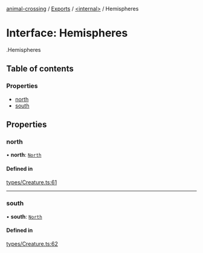 [animal-crossing](../README.md) / [Exports](../modules.md) / [<internal\>](../modules/internal_.md) / Hemispheres

# Interface: Hemispheres

[<internal>](../modules/internal_.md).Hemispheres

## Table of contents

### Properties

- [north](internal_.Hemispheres.md#north)
- [south](internal_.Hemispheres.md#south)

## Properties

### north

• **north**: [`North`](internal_.North.md)

#### Defined in

[types/Creature.ts:61](https://github.com/Norviah/animal-crossing/blob/d6e407b/module/types/Creature.ts#L61)

___

### south

• **south**: [`North`](internal_.North.md)

#### Defined in

[types/Creature.ts:62](https://github.com/Norviah/animal-crossing/blob/d6e407b/module/types/Creature.ts#L62)
